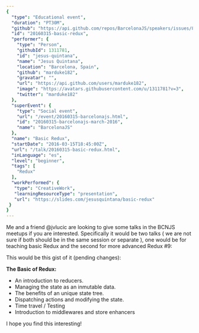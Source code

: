 ```yaml
---
{
  "type": "Educational event",
  "duration": "PT30M",
  "github": "https://api.github.com/repos/BarcelonaJS/speakers/issues/8",
  "id": "20160315-basic-redux",
  "performer": {
    "type": "Person",
    "githubId": 1311781,
    "id": "jesus-quintana",
    "name": "Jesus Quintana",
    "location": "Barcelona, Spain",
    "github": "marduke182",
    "gravatar": "",
    "url": "https://api.github.com/users/marduke182",
    "image": "https://avatars.githubusercontent.com/u/1311781?v=3",
    "twitter": "marduke182"
  },
  "superEvent": {
    "type": "Social event",
    "url": "/event/20160315-barcelonajs.html",
    "id": "20160315-barcelonajs-march-2016",
    "name": "BarcelonaJS"
  },
  "name": "Basic Redux",
  "startDate": "2016-03-15T18:45:00Z",
  "url": "/talk/20160315-basic-redux.html",
  "inLanguage": "es",
  "level": "beginner",
  "tags": [
    "Redux"
  ],
  "workPerformed": {
   "type": "CreativeWork",
   "learningResourceType": "presentation",
   "url": "https://slides.com/jesusquintana/basic-redux"
 }
}
---
```



Me and a friend @jvlucic are looking to give some talks in the BCNJS meetups if you are interested. Specifically it would be two talks ( we are not sure if both should be in the same session or separate ), one would be for teaching basic Redux and the second for more advanced Redux #9:

This would be this gist of it (pending changes):

**The Basic of Redux:**

- An introduction to reducers.
- Managing the state as an inmutable data.
- The benefits of an unique state tree.
- Dispatching actions and modifying the state.
- Time travel / Testing
- Introduction to middlewares and store enhancers

I hope you find this interesting!
